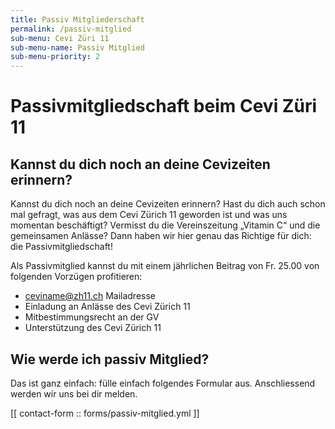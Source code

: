 ```yaml
---
title: Passiv Mitgliederschaft
permalink: /passiv-mitglied
sub-menu: Cevi Züri 11
sub-menu-name: Passiv Mitglied
sub-menu-priority: 2
---
```


# Passivmitgliedschaft beim Cevi Züri 11

## Kannst du dich noch an deine Cevizeiten erinnern?

Kannst du dich noch an deine Cevizeiten erinnern? Hast du dich auch schon mal gefragt, was aus dem Cevi Zürich 11
geworden ist und was uns momentan beschäftigt? Vermisst du die Vereinszeitung „Vitamin C“ und die gemeinsamen Anlässe?
Dann haben wir hier genau das Richtige für dich: die Passivmitgliedschaft!

Als Passivmitglied kannst du mit einem jährlichen Beitrag von Fr. 25.00 von folgenden Vorzügen profitieren:

- ceviname@zh11.ch Mailadresse
- Einladung an Anlässe des Cevi Zürich 11
- Mitbestimmungsrecht an der GV
- Unterstützung des Cevi Zürich 11

## Wie werde ich passiv Mitglied?

Das ist ganz einfach: fülle einfach folgendes Formular aus. Anschliessend werden wir uns bei dir melden.

[[ contact-form :: forms/passiv-mitglied.yml ]]

